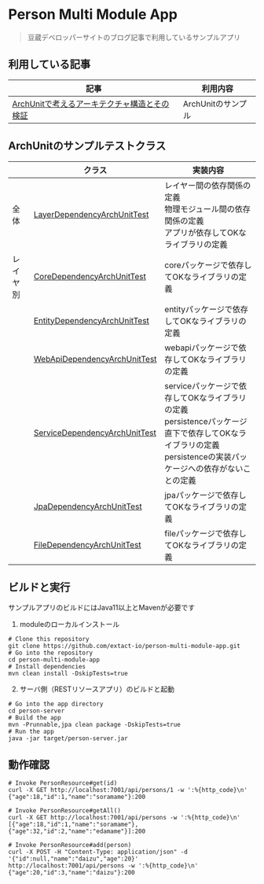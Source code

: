 # Person Multi Module App
> 豆蔵デベロッパーサイトのブログ記事で利用しているサンプルアプリ

## 利用している記事

|記事| 利用内容 |
|---|---|
|[ArchUnitで考えるアーキテクチャ構造とその検証](xxxx)| ArchUnitのサンプル|

## ArchUnitのサンプルテストクラス
||クラス|実装内容|
|---|---|---|
|全体|[LayerDependencyArchUnitTest](/person-server/src/test/java/io/extact/sample/LayerDependencyArchUnitTest.java) | レイヤー間の依存関係の定義<br>物理モジュール間の依存関係の定義<br>アプリが依存してOKなライブラリの定義|
|レイヤ別|[CoreDependencyArchUnitTest](/person-core/src/test/java/io/extact/sample/core/CoreDependencyArchUnitTest.java)|coreパッケージで依存してOKなライブラリの定義|
||[EntityDependencyArchUnitTest](/person-entity/src/test/java/io/extact/sample/person/entity/EntityDependencyArchUnitTest.java)|entityパッケージで依存してOKなライブラリの定義|
||[WebApiDependencyArchUnitTest](/person-server/src/test/java/io/extact/sample/person/webapi/WebApiDependencyArchUnitTest.java)|webapiパッケージで依存してOKなライブラリの定義|
||[ServiceDependencyArchUnitTest](/person-service/src/test/java/io/extact/sample/service/ServiceDependencyArchUnitTest.java)|serviceパッケージで依存してOKなライブラリの定義<br>persistenceパッケージ直下で依存してOKなライブラリの定義<br>persistenceの実装パッケージへの依存がないことの定義|
||[JpaDependencyArchUnitTest](/person-persistence-jpa/src/test/java/io/extact/sample/person/persistence/jpa/JpaDependencyArchUnitTest.java)|jpaパッケージで依存してOKなライブラリの定義|
||[FileDependencyArchUnitTest](/person-persistence-file/src/test/java/io/extact/sample/person/persistence/file/FileDependencyArchUnitTest.java)|fileパッケージで依存してOKなライブラリの定義|


## ビルドと実行
サンプルアプリのビルドにはJava11以上とMavenが必要です

1. moduleのローカルインストール
``` shell
# Clone this repository
git clone https://github.com/extact-io/person-multi-module-app.git
# Go into the repository
cd person-multi-module-app
# Install dependencies
mvn clean install -DskipTests=true
```

2. サーバ側（RESTリソースアプリ）のビルドと起動
``` shell
# Go into the app directory
cd person-server
# Build the app
mvn -Prunnable,jpa clean package -DskipTests=true
# Run the app
java -jar target/person-server.jar
```

## 動作確認
```shell
# Invoke PersonResource#get(id)
curl -X GET http://localhost:7001/api/persons/1 -w ':%{http_code}\n'
{"age":18,"id":1,"name":"soramame"}:200

# Invoke PersonResource#getAll()
curl -X GET http://localhost:7001/api/persons -w ':%{http_code}\n'
[{"age":18,"id":1,"name":"soramame"},{"age":32,"id":2,"name":"edamame"}]:200

# Invoke PersonResource#add(person)
curl -X POST -H "Content-Type: application/json" -d '{"id":null,"name":"daizu","age":20}' http://localhost:7001/api/persons -w ':%{http_code}\n'
{"age":20,"id":3,"name":"daizu"}:200

```



